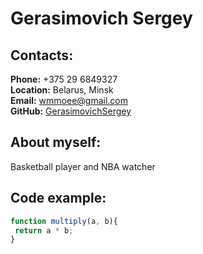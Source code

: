 # Gerasimovich Sergey

## Contacts:

**Phone:** +375 29 6849327  
**Location:** Belarus, Minsk  
**Email:** wmmoee@gmail.com  
**GitHub:** [GerasimovichSergey](https://github.com/GerasimovichSergey)

## About myself:

Basketball player and NBA watcher

## Code example:

```javascript
function multiply(a, b){
 return a * b;
}
```